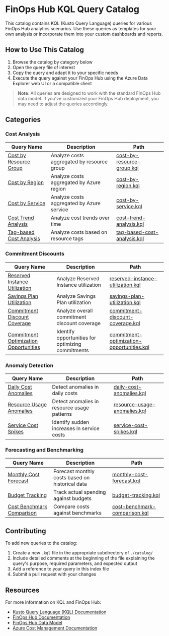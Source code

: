 # FinOps Hub KQL Query Catalog

This catalog contains KQL (Kusto Query Language) queries for various FinOps Hub analytics scenarios. Use these queries as templates for your own analysis or incorporate them into your custom dashboards and reports.

## How to Use This Catalog

1. Browse the catalog by category below
2. Open the query file of interest
3. Copy the query and adapt it to your specific needs
4. Execute the query against your FinOps Hub using the Azure Data Explorer web UI or a compatible client

> **Note**: All queries are designed to work with the standard FinOps Hub data model. If you've customized your FinOps Hub deployment, you may need to adjust the queries accordingly.

## Categories

### Cost Analysis

| Query Name | Description | Path |
|------------|-------------|------|
| [Cost by Resource Group](./catalog/cost-by-resource-group.kql) | Analyze costs aggregated by resource group | [cost-by-resource-group.kql](./catalog/cost-by-resource-group.kql) |
| [Cost by Region](./catalog/cost-by-region.kql) | Analyze costs aggregated by Azure region | [cost-by-region.kql](./catalog/cost-by-region.kql) |
| [Cost by Service](./catalog/cost-by-service.kql) | Analyze costs aggregated by Azure service | [cost-by-service.kql](./catalog/cost-by-service.kql) |
| [Cost Trend Analysis](./catalog/cost-trend-analysis.kql) | Analyze cost trends over time | [cost-trend-analysis.kql](./catalog/cost-trend-analysis.kql) |
| [Tag-based Cost Analysis](./catalog/tag-based-cost-analysis.kql) | Analyze costs based on resource tags | [tag-based-cost-analysis.kql](./catalog/tag-based-cost-analysis.kql) |

### Commitment Discounts

| Query Name | Description | Path |
|------------|-------------|------|
| [Reserved Instance Utilization](./catalog/reserved-instance-utilization.kql) | Analyze Reserved Instance utilization | [reserved-instance-utilization.kql](./catalog/reserved-instance-utilization.kql) |
| [Savings Plan Utilization](./catalog/savings-plan-utilization.kql) | Analyze Savings Plan utilization | [savings-plan-utilization.kql](./catalog/savings-plan-utilization.kql) |
| [Commitment Discount Coverage](./catalog/commitment-discount-coverage.kql) | Analyze overall commitment discount coverage | [commitment-discount-coverage.kql](./catalog/commitment-discount-coverage.kql) |
| [Commitment Optimization Opportunities](./catalog/commitment-optimization-opportunities.kql) | Identify opportunities for optimizing commitments | [commitment-optimization-opportunities.kql](./catalog/commitment-optimization-opportunities.kql) |

### Anomaly Detection

| Query Name | Description | Path |
|------------|-------------|------|
| [Daily Cost Anomalies](./catalog/daily-cost-anomalies.kql) | Detect anomalies in daily costs | [daily-cost-anomalies.kql](./catalog/daily-cost-anomalies.kql) |
| [Resource Usage Anomalies](./catalog/resource-usage-anomalies.kql) | Detect anomalies in resource usage patterns | [resource-usage-anomalies.kql](./catalog/resource-usage-anomalies.kql) |
| [Service Cost Spikes](./catalog/service-cost-spikes.kql) | Identify sudden increases in service costs | [service-cost-spikes.kql](./catalog/service-cost-spikes.kql) |

### Forecasting and Benchmarking

| Query Name | Description | Path |
|------------|-------------|------|
| [Monthly Cost Forecast](./catalog/monthly-cost-forecast.kql) | Forecast monthly costs based on historical data | [monthly-cost-forecast.kql](./catalog/monthly-cost-forecast.kql) |
| [Budget Tracking](./catalog/budget-tracking.kql) | Track actual spending against budgets | [budget-tracking.kql](./catalog/budget-tracking.kql) |
| [Cost Benchmark Comparison](./catalog/cost-benchmark-comparison.kql) | Compare costs against benchmarks | [cost-benchmark-comparison.kql](./catalog/cost-benchmark-comparison.kql) |

## Contributing

To add new queries to the catalog:

1. Create a new `.kql` file in the appropriate subdirectory of `./catalog/`
2. Include detailed comments at the beginning of the file explaining the query's purpose, required parameters, and expected output
3. Add a reference to your query in this index file
4. Submit a pull request with your changes

## Resources

For more information on KQL and FinOps Hub:

- [Kusto Query Language (KQL) Documentation](https://docs.microsoft.com/azure/data-explorer/kusto/query/)
- [FinOps Hub Documentation](https://aka.ms/finops/hubs/docs)
- [FinOps Hub Data Model](https://aka.ms/finops/hubs/data-model)
- [Azure Cost Management Documentation](https://docs.microsoft.com/azure/cost-management-billing/)